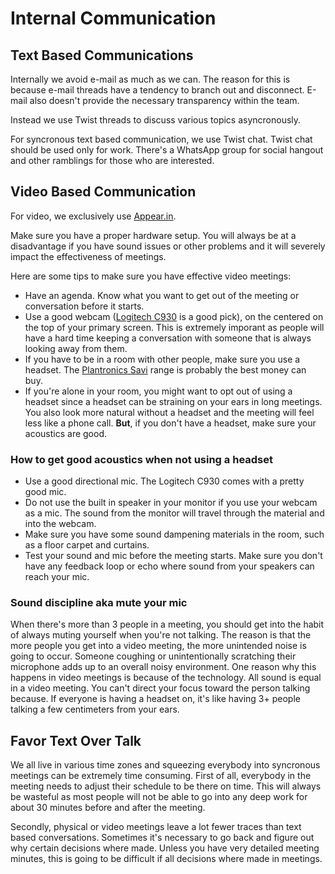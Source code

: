 # Internal Communication

## Text Based Communications

Internally we avoid e-mail as much as we can. The reason for this is because e-mail threads have a tendency to branch out and disconnect. E-mail also doesn't provide the necessary transparency within the team.

Instead we use Twist threads to discuss various topics asyncronously.

For syncronous text based communication, we use Twist chat. Twist chat should be used only for work. There's a WhatsApp group for social hangout and other ramblings for those who are interested.

## Video Based Communication

For video, we exclusively use [Appear.in](https://appear.in/).

Make sure you have a proper hardware setup. You will always be at a disadvantage if you have sound issues or other problems and it will severely impact the effectiveness of meetings.

Here are some tips to make sure you have effective video meetings:

- Have an agenda. Know what you want to get out of the meeting or conversation before it starts.
- Use a good webcam ([Logitech C930](https://www.logitech.com/en-us/product/c930e-webcam) is a good pick), on the centered on the top of your primary screen. This is extremely imporant as people will have a hard time keeping a conversation with someone that is always looking away from them.
- If you have to be in a room with other people, make sure you use a headset. The [Plantronics Savi](https://www.plantronics.com/gb/en/product/savi-8200?skuId=W8220) range is probably the best money can buy.
- If you're alone in your room, you might want to opt out of using a headset since a headset can be straining on your ears in long meetings. You also look more natural without a headset and the meeting will feel less like a phone call. **But**, if you don't have a headset, make sure your acoustics are good.

### How to get good acoustics when not using a headset

- Use a good directional mic. The Logitech C930 comes with a pretty good mic.
- Do not use the built in speaker in your monitor if you use your webcam as a mic. The sound from the monitor will travel through the material and into the webcam.
- Make sure you have some sound dampening materials in the room, such as a floor carpet and curtains.
- Test your sound and mic before the meeting starts. Make sure you don't have any feedback loop or echo where sound from your speakers can reach your mic.

### Sound discipline aka mute your mic

When there's more than 3 people in a meeting, you should get into the habit of always muting yourself when you're not talking. The reason is that the more people you get into a video meeting, the more unintended noise is going to occur. Someone coughing or unintentionally scratching their microphone adds up to an overall noisy environment. One reason why this happens in video meetings is because of the technology. All sound is equal in a video meeting. You can't direct your focus toward the person talking because. If everyone is having a headset on, it's like having 3+ people talking a few centimeters from your ears.

## Favor Text Over Talk

We all live in various time zones and squeezing everybody into syncronous meetings can be extremely time consuming. First of all, everybody in the meeting needs to adjust their schedule to be there on time. This will always be wasteful as most people will not be able to go into any deep work for about 30 minutes before and after the meeting.

Secondly, physical or video meetings leave a lot fewer traces than text based conversations. Sometimes it's necessary to go back and figure out why certain decisions where made. Unless you have very detailed meeting minutes, this is going to be difficult if all decisions where made in meetings.